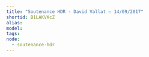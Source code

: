```yaml
---
title: "Soutenance HDR - David Vallat – 14/09/2017"
shortid: B1LAKVKcZ
alias: 
model: 
tags: 
node: 
  - soutenance-hdr
--- 
```

 